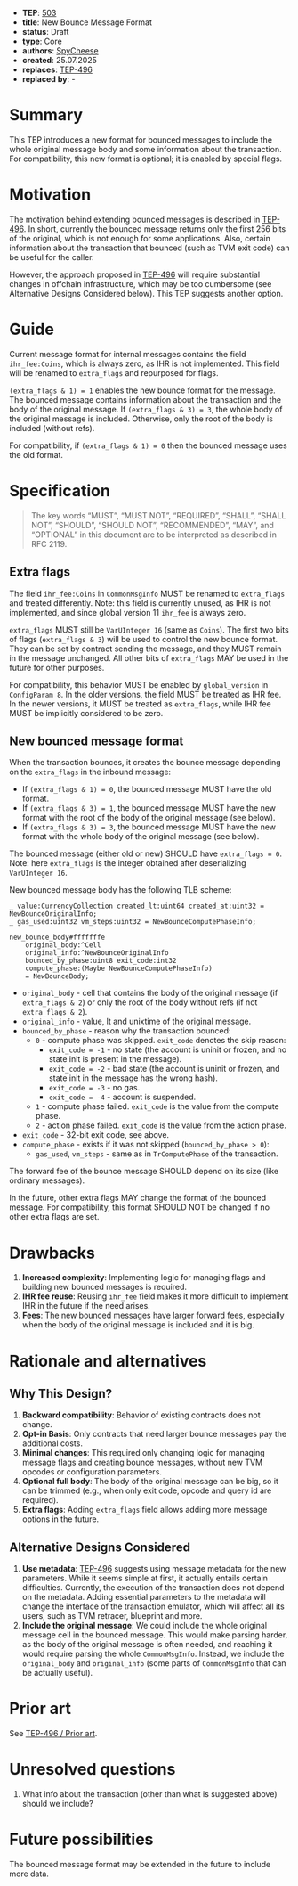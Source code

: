 - **TEP**: [503](https://github.com/ton-blockchain/TEPs/pull/503)
- **title**: New Bounce Message Format
- **status**: Draft
- **type**: Core
- **authors**: [SpyCheese](https://github.com/SpyCheese)
- **created**: 25.07.2025
- **replaces**: [TEP-496](https://github.com/ton-blockchain/TEPs/pull/496)
- **replaced by**: -

# Summary

This TEP introduces a new format for bounced messages to include the whole original message body and some information about
the transaction. For compatibility, this new format is optional; it is enabled by special flags.

# Motivation

The motivation behind extending bounced messages is described in [TEP-496](https://github.com/ton-blockchain/TEPs/pull/496).
In short, currently the bounced message returns only the first 256 bits of the original, which is not enough for some applications.
Also, certain information about the transaction that bounced (such as TVM exit code) can be useful for the caller.

However, the approach proposed in [TEP-496](https://github.com/ton-blockchain/TEPs/pull/496) will require substantial changes in offchain infrastructure,
which may be too cumbersome (see Alternative Designs Considered below). This TEP suggests another option.

# Guide

Current message format for internal messages contains the field `ihr_fee:Coins`, which is always zero, as IHR is
not implemented. This field will be renamed to `extra_flags` and repurposed for flags.

`(extra_flags & 1) = 1` enables the new bounce format for the message.
The bounced message contains information about the transaction and the body of the original message.
If `(extra_flags & 3) = 3`, the whole body of the original message is included. Otherwise, only the root of the body is included (without refs).

For compatibility, if `(extra_flags & 1) = 0` then the bounced message uses the old format.

# Specification

> The key words “MUST”, “MUST NOT”, “REQUIRED”, “SHALL”, “SHALL NOT”, “SHOULD”, “SHOULD NOT”, “RECOMMENDED”, “MAY”, and “OPTIONAL” in this document are to be interpreted as described in RFC 2119.

## Extra flags

The field `ihr_fee:Coins` in `CommonMsgInfo` MUST be renamed to `extra_flags` and treated differently.
Note: this field is currently unused, as IHR is not implemented, and since global version 11 `ihr_fee` is always zero.

`extra_flags` MUST still be `VarUInteger 16` (same as `Coins`). The first two bits of flags (`extra_flags & 3`) will be used to control the new bounce format.
They can be set by contract sending the message, and they MUST remain in the message unchanged.
All other bits of `extra_flags` MAY be used in the future for other purposes.

For compatibility, this behavior MUST be enabled by `global_version` in `ConfigParam 8`. In the older versions, the field MUST be treated as IHR fee.
In the newer versions, it MUST be treated as `extra_flags`, while IHR fee MUST be implicitly considered to be zero.

## New bounced message format

When the transaction bounces, it creates the bounce message depending on the `extra_flags` in the inbound message:
- If `(extra_flags & 1) = 0`, the bounced message MUST have the old format.
- If `(extra_flags & 3) = 1`, the bounced message MUST have the new format with the root of the body of the original message (see below).
- If `(extra_flags & 3) = 3`, the bounced message MUST have the new format with the whole body of the original message (see below).

The bounced message (either old or new) SHOULD have `extra_flags = 0`.
Note: here `extra_flags` is the integer obtained after deserializing `VarUInteger 16`.

New bounced message body has the following TLB scheme:

```
_ value:CurrencyCollection created_lt:uint64 created_at:uint32 = NewBounceOriginalInfo;
_ gas_used:uint32 vm_steps:uint32 = NewBounceComputePhaseInfo;

new_bounce_body#fffffffe
    original_body:^Cell
    original_info:^NewBounceOriginalInfo
    bounced_by_phase:uint8 exit_code:int32
    compute_phase:(Maybe NewBounceComputePhaseInfo)
    = NewBounceBody;
```
- `original_body` - cell that contains the body of the original message (if `extra_flags & 2`) or only the root of the body without refs (if not `extra_flags & 2`).
- `original_info` - value, lt and unixtime of the original message.
- `bounced_by_phase` - reason why the transaction bounced:
    - `0` - compute phase was skipped. `exit_code` denotes the skip reason:
        - `exit_code = -1` - no state (the account is uninit or frozen, and no state init is present in the message).
        - `exit_code = -2` - bad state (the account is uninit or frozen, and state init in the message has the wrong hash).
        - `exit_code = -3` - no gas.
        - `exit_code = -4` - account is suspended.
    - `1` - compute phase failed. `exit_code` is the value from the compute phase.
    - `2` - action phase failed. `exit_code` is the value from the action phase.
- `exit_code` - 32-bit exit code, see above.
- `compute_phase` - exists if it was not skipped (`bounced_by_phase > 0`):
    - `gas_used`, `vm_steps` - same as in `TrComputePhase` of the transaction.

The forward fee of the bounce message SHOULD depend on its size (like ordinary messages).

In the future, other extra flags MAY change the format of the bounced message.
For compatibility, this format SHOULD NOT be changed if no other extra flags are set.

# Drawbacks

1. **Increased complexity**: Implementing logic for managing flags and building new bounced messages is required.
2. **IHR fee reuse**: Reusing `ihr_fee` field makes it more difficult to implement IHR in the future if the need arises.
3. **Fees**: The new bounced messages have larger forward fees, especially when the body of the original message is included and it is big.

# Rationale and alternatives

## Why This Design?

1. **Backward compatibility**: Behavior of existing contracts does not change.
2. **Opt-in Basis**: Only contracts that need larger bounce messages pay the additional costs.
3. **Minimal changes**: This required only changing logic for managing message flags and creating bounce messages, without new TVM opcodes or configuration parameters.
4. **Optional full body**: The body of the original message can be big, so it can be trimmed (e.g., when only exit code, opcode and query id are required).
5. **Extra flags**: Adding `extra_flags` field allows adding more message options in the future.

## Alternative Designs Considered

1. **Use metadata**: [TEP-496](https://github.com/ton-blockchain/TEPs/pull/496) suggests using message metadata for the new parameters.
While it seems simple at first, it actually entails certain difficulties. Currently, the execution of the transaction does not depend on the metadata.
Adding essential parameters to the metadata will change the interface of the transaction emulator, which will affect all its users, such as
TVM retracer, blueprint and more.
2. **Include the original message**: We could include the whole original message cell in the bounced message.
This would make parsing harder, as the body of the original message is often needed, and reaching it would require
parsing the whole `CommonMsgInfo`. Instead, we include the `original_body` and `original_info` (some parts of `CommonMsgInfo` that can be actually useful).

# Prior art

See [TEP-496 / Prior art](https://github.com/ton-blockchain/TEPs/blob/d4d094d419fcc8132d20e63338ad3986eb6b5937/text/0496-configurable-bounce-message-size.md#prior-art).

# Unresolved questions

1. What info about the transaction (other than what is suggested above) should we include?

# Future possibilities

The bounced message format may be extended in the future to include more data.
